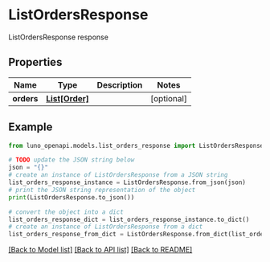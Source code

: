 # ListOrdersResponse

ListOrdersResponse response

## Properties

Name | Type | Description | Notes
------------ | ------------- | ------------- | -------------
**orders** | [**List[Order]**](Order.md) |  | [optional] 

## Example

```python
from luno_openapi.models.list_orders_response import ListOrdersResponse

# TODO update the JSON string below
json = "{}"
# create an instance of ListOrdersResponse from a JSON string
list_orders_response_instance = ListOrdersResponse.from_json(json)
# print the JSON string representation of the object
print(ListOrdersResponse.to_json())

# convert the object into a dict
list_orders_response_dict = list_orders_response_instance.to_dict()
# create an instance of ListOrdersResponse from a dict
list_orders_response_from_dict = ListOrdersResponse.from_dict(list_orders_response_dict)
```
[[Back to Model list]](../README.md#documentation-for-models) [[Back to API list]](../README.md#documentation-for-api-endpoints) [[Back to README]](../README.md)


